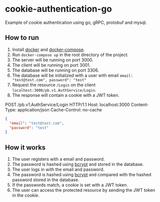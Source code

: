 # cookie-authentication-go

Example of cookie authentication using go, gRPC, protobuf and mysql.

## How to run

1. Install [docker](https://docs.docker.com/install/) and [docker-compose](https://docs.docker.com/compose/install/).
2. Run `docker-compose up` in the root directory of the project.
3. The server will be running on port 3000.
4. The client will be running on port 3001.
5. The database will be running on port 3306.
6. The database will be initialized with a user with email
   `email: "test@test.com", password": "test"`
7. Request the resource `/Login` on the client `localhost:3000/pb.v1.AuthService/Login`.
8. The response will contain a cookie with a JWT token.

POST /pb.v1.AuthService/Login HTTP/1.1
Host: localhost:3000
Content-Type: application/json
Cache-Control: no-cache

```json
{
  "email": "test@test.com",
  "password": "test"
}
```

## How it works

1. The user registers with a email and password.
2. The password is hashed using [bcrypt](https://godoc.org/golang.org/x/crypto/bcrypt) and stored in the database.
3. The user logs in with the email and password.
4. The password is hashed using [bcrypt](https://godoc.org/golang.org/x/crypto/bcrypt) and compared with the hashed
   password stored in the database.
5. If the passwords match, a cookie is set with a JWT token.
6. The user can access the protected resource by sending the JWT token in the cookie.